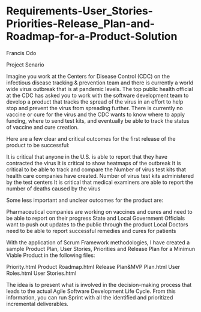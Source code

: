 # Requirements-User_Stories-Priorities-Release_Plan-and-Roadmap-for-a-Product-Solution
Francis Odo

Project Senario

Imagine you work at the Centers for Disease Control (CDC) on the infectious disease tracking & prevention team and there is currently a world wide virus outbreak that is at pandemic levels. The top public health official at the CDC has asked you to work with the software development team to develop a product that tracks the spread of the virus in an effort to help stop and prevent the virus from spreading further. There is currently no vaccine or cure for the virus and the CDC wants to know where to apply funding, where to send test kits, and eventually be able to track the status of vaccine and cure creation.

Here are a few clear and critical outcomes for the first release of the product to be successful:

It is critical that anyone in the U.S. is able to report that they have contracted the virus
It is critical to show heatmaps of the outbreak
It is critical to be able to track and compare the
Number of virus test kits that health care companies have created.
Number of virus test kits administered by the test centers
It is critical that medical examiners are able to report the number of deaths caused by the virus

Some less important and unclear outcomes for the product are:

Pharmaceutical companies are working on vaccines and cures and need to be able to report on their progress
State and Local Government Officials want to push out updates to the public through the product
Local Doctors need to be able to report successful remedies and cures for patients


With the application of Scrum Framework methodologies, I have created a sample Product Plan, User Stories, Priorities and Release Plan for a Minimun Viable Product in the following files:

Priority.html
Product Roadmap.html
Release Plan&MVP Plan.html
User Roles.html
User Stories.html

The idea is to present what is involved in the decision-making process that leads to the actual Agile Software Development Life Cycle.
From this information, you can run Sprint with all the identified and prioritized incremental deliverables.
